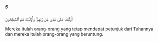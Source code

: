 ##### 5

<span class="ayah">أُو۟لَٰٓئِكَ عَلَىٰ هُدًۭى مِّن رَّبِّهِمْ ۖ وَأُو۟لَٰٓئِكَ هُمُ ٱلْمُفْلِحُونَ</span>

<span class="ayah_translation">Mereka itulah orang-orang yang tetap mendapat petunjuk dari Tuhannya dan mereka itulah orang-orang yang beruntung.</span>
